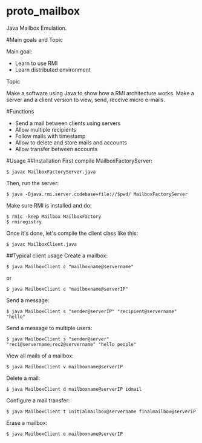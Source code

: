 proto_mailbox
=============

Java Mailbox Emulation.

#Main goals and Topic

Main goal:
* Learn to use RMI
* Learn distributed environment

Topic

Make a software using Java to show how a RMI architecture works. Make a server and a client version to view, send, receive micro e-mails.

#Functions
* Send a mail between clients using servers
* Allow multiple recipients
* Follow mails with timestamp
* Allow to delete and store mails and accounts
* Allow transfer between accounts

#Usage
##Installation
First compile MailboxFactoryServer:

`
$ javac MailboxFactoryServer.java
`

Then, run the server:

`
$ java -Djava.rmi.server.codebase=file://$pwd/ MailboxFactoryServer
`

Make sure RMI is installed and do:

    $ rmic -keep Mailbox MailboxFactory
    $ rmiregistry


Once it's done, let's compile the client class like this:

`
$ javac MailboxClient.java
`

##Typical client usage
Create a mailbox:

    $ java MailboxClient c "mailboxname@servername"

or

    $ java MailboxClient c "mailboxname@serverIP"

Send a message:

`
$ java MailboxClient s "sender@serverIP" "recipient@servername" "hello"
`

Send a message to multiple users:

`
$ java MailboxClient s "sender@server" "rec1@servername;rec2@servername" "hello people"
`

View all mails of a mailbox:

`
$ java MailboxClient v mailboxname@serverIP
`

Delete a mail:

`
$ java MailboxClient d mailboxname@serverIP idmail
`

Configure a mail transfer:

`
$ java MailboxClient t initialmailbox@servername finalmailbox@serverIP
`

Erase a mailbox:

`
$ java MailboxClient e mailboxname@serverIP
`
